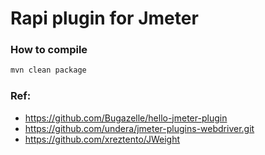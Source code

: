 # Rapi plugin for Jmeter

### How to compile

```bash
mvn clean package
```

### Ref:

- https://github.com/Bugazelle/hello-jmeter-plugin
- https://github.com/undera/jmeter-plugins-webdriver.git
- https://github.com/xreztento/JWeight

